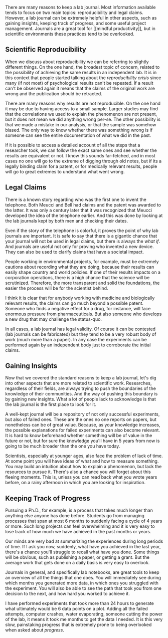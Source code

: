 There are many reasons to keep a lab journal. Most information available tends to focus on two main topics: reproducibility and legal claims. However, a lab journal can be extremely helpful in other aspects, such as gaining insights, keeping track of progress, and some useful project management. Journals are a great tool for [[mindful productivity]], but in scientific environments these practices tend to be overlooked. 

## Scientific Reproducibility
When we discuss about reproducibility we can be referring to slightly different things. On the one hand, the broadest topic of concern, related to the possibility of achieving the same results in an independent lab. It is in this context that people started talking about the *reproducibility crisis* since many (if not most) of psychological results can't be repeated. If a result can't be observed again it means that the claims of the original work are wrong and the publication should be retracted. 

There are many reasons why results are not reproducible. On the one hand it may be due to having access to a small sample. Larger studies may find that the correlations we used to explain the phenomenon are not present, but it does not mean we did anything wrong per-se. The other possibility is that we made a mistake in our analysis, or that the sample was somehow biased. The only way to know whether there was something wrong is if someone can see the entire documentation of what we did in the past. 

If it is possible to access a detailed account of all the steps that a researcher took, we can follow the exact same ones and see whether the results are equivalent or not. I know this sounds far-fetched, and in most cases no one will go to the extreme of digging through old notes, but if its a legally binding claim for a patent, or for medically relevant results, people will go to great extremes to understand what went wrong. 

## Legal Claims
There is a known story regarding who was the first one to invent the telephone. Both Meucci and Bell had claims and the patent was awarded to the latter. It was only a century later that it was recognized that Meucci developed the idea of the telephone earlier. And this was done by looking at the lab journals kept by both men and checking their dates. 

Even if the story of the telephone is colorful, it proves the point of why lab journals are important. It is safe to say that there is a gigantic chance that your journal will not be used in legal claims, but there is always the *what if*. And journals are useful not only for proving who invented a new device. They can also be used to clarify claims that have a societal impact. 

People working in environmental projects, for example, must be extremely cautions about recording what they are doing, because their results can easily shape country and world policies. If one of their results impacts on a corporation operations, there is a high chance that the science will be scrutinized. Therefore, the more transparent and solid the foundations, the easier the process will be for the scientist behind. 

I think it is clear that for anybody working with medicine and biologically relevant results, the claims can go much beyond a possible patent. Someone who finds a negative effect for a drug, for instance, will face enormous pressure from pharmaceuticals. But also someone who develops a new drug that may challenge the status-quo. 

In all cases, a lab journal has legal validity. Of course it can be contested (lab journals can be fabricated) but they tend to be a very robust body of work (much more than a paper). In any case the experiments can be performed again by an independent body just to corroborate the initial claims. 

## Gaining Insights
Now that we covered the standard reasons to keep a lab journal, let's dig into other aspects that are more related to scientific work. Researches, regardless of their fields, are always trying to push the boundaries of the knowledge of their communities. And the way of pushing this boundary is by gaining new insights. What a lot of people lack to acknowledge is that the lab journal is the first place to look for it. 

A well-kept journal will be a repository of not only successful experiments, but also of failed ones. These are the ones no one reports on papers, but nonetheless can be of great value. Because, as your knowledge increases, the possible explanations for failed experiments can also become relevant. It is hard to know beforehand whether something will be of value in the future or not, but for sure the knowledge you'll have in 5 years from now is going to be much broader than the one you have today. 

Scientists, especially at younger ages, also face the problem of lack of time. At some point you will have ideas of what and how to measure something. You may build an intuition about how to explain a phenomenon, but lack the resources to pursue it. There's also a chance you will forget about this fleeing moments. This is, unless you can read back what you wrote years before, on a rainy afternoon in which you are looking for inspiration. 

## Keeping Track of Progress
Pursuing a Ph.D., for example, is a process that takes much longer than anything else anyone has done before. Students go from managing processes that span at most 6 months to suddenly facing a cycle of 4 years or more. Such long projects can feel overwhelming and it is very easy to lose track of how much we have achieved in the past months or years. 

Our minds are very bad at summarizing the experiences during long periods of time. If I ask you now, suddenly, what have you achieved in the last year, there's a chance you'll struggle to recall what have you done. Some things will be obvious, such as publishing a paper, or getting a grant. But the average work that gets done on a daily basis is very easy to overlook. 

Journals in general, and specifically lab notebooks, are great tools to keep an overview of all the things that one does. You will immediately see during which months you generated more data, in which ones you struggled with the experiment. You will also be able to see the path that took you from one decision to the next, and how hard you worked to achieve it. 

I have performed experiments that took more than 24 hours to generate what ultimately would be 6 data points on a plot. Adding all the failed attempts, computer crashes, water evaporating, someone cutting the power of the lab, it means it took me months to get the data I needed. It is this very slow, painstaking progress that is extremely prone to being overlooked when asked about *progress*. 
